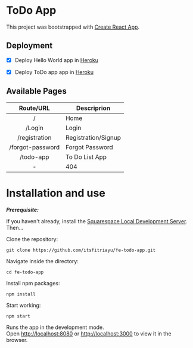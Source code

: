 # ToDo App

This project was bootstrapped with [Create React App](https://github.com/facebook/create-react-app).

## Deployment

 - [x] Deploy Hello World app in [Heroku](https://try-react-helloworld.herokuapp.com/)
 - [x] Deploy ToDo app app in [Heroku](https://ipe8-todo-app.herokuapp.com/)
          

## Available Pages

|    Route/URL     |     Descriprion     |
| :--------------: |---------------------|
|        /         |    Home             |
|    /Login        |    Login            |
|  /registration   | Registration/Signup |
| /forgot-password |   Forgot Password   |
| /todo-app        |   To Do List App    |
|        -         |        404          |

# Installation and use

***Prerequisite:***

If you haven't already, install the [Squarespace Local Development Server](http://developers.squarespace.com/local-development). Then...

Clone the repository:
 ```
 git clone https://github.com/itsfitriayu/fe-todo-app.git
 ```

Navigate inside the directory: 
```
cd fe-todo-app
```

Install npm packages:
```
npm install
```

Start working:
```
npm start
```

Runs the app in the development mode.\
Open [http://localhost:8080](http://localhost:8080) or [http://localhost:3000](http://localhost:3000) to view it in the browser.
